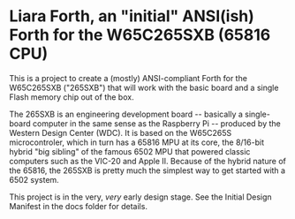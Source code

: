 # Liara Forth, an "initial" ANSI(ish) Forth for the W65C265SXB (65816 CPU)

This is a project to create a (mostly) ANSI-compliant Forth for the 
W65C265SXB ("265SXB") that will work with the basic board and a single Flash
memory chip out of the box. 

The 265SXB is an engineering development board -- basically a single-board
computer in the same sense as the Raspberry Pi -- produced by the Western Design
Center (WDC). It is based on the W65C265S microcontroler, which in turn has a
65816 MPU at its core, the 8/16-bit hybrid "big sibling" of the famous 6502 MPU
that powered classic computers such as the VIC-20 and Apple II. Because of the
hybrid nature of the 65816, the 265SXB is pretty much the simplest way to get
started with a 6502 system.

This project is in the very, _very_ early design stage. See the Initial Design
Manifest in the docs folder for details. 
